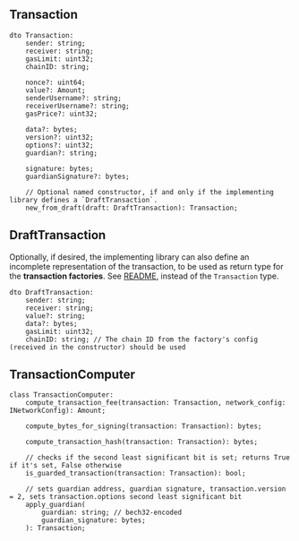 ## Transaction

```
dto Transaction:
    sender: string;
    receiver: string;
    gasLimit: uint32;
    chainID: string;

    nonce?: uint64;
    value?: Amount;
    senderUsername?: string;
    receiverUsername?: string;
    gasPrice?: uint32;

    data?: bytes;
    version?: uint32;
    options?: uint32;
    guardian?: string;

    signature: bytes;
    guardianSignature?: bytes;

    // Optional named constructor, if and only if the implementing library defines a `DraftTransaction`.
    new_from_draft(draft: DraftTransaction): Transaction;
```

## DraftTransaction

Optionally, if desired, the implementing library can also define an incomplete representation of the transaction, to be used as return type for the **transaction factories**. See [README](../README.md), instead of the `Transaction` type.

```
dto DraftTransaction:
    sender: string;
    receiver: string;
    value?: string;
    data?: bytes;
    gasLimit: uint32;
    chainID: string; // The chain ID from the factory's config (received in the constructor) should be used
```

## TransactionComputer

```
class TransactionComputer:
    compute_transaction_fee(transaction: Transaction, network_config: INetworkConfig): Amount;

    compute_bytes_for_signing(transaction: Transaction): bytes;

    compute_transaction_hash(transaction: Transaction): bytes;

    // checks if the second least significant bit is set; returns True if it's set, False otherwise
    is_guarded_transaction(transaction: Transaction): bool;

    // sets guardian address, guardian signature, transaction.version = 2, sets transaction.options second least significant bit
    apply_guardian(
        guardian: string; // bech32-encoded
        guardian_signature: bytes;
    ): Transaction;
```
